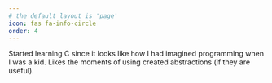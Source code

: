 ```yaml
---
# the default layout is 'page'
icon: fas fa-info-circle
order: 4
---
```


Started learning C since it looks like how I had imagined programming when I was a kid. Likes the moments of using created abstractions (if they are useful).
